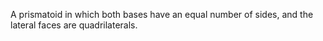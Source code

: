 A prismatoid in which both bases have an equal number of sides, and the
lateral faces are quadrilaterals.
